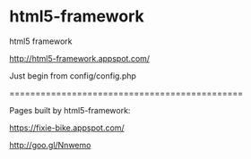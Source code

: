 # html5-framework
html5 framework

http://html5-framework.appspot.com/

Just begin from config/config.php


=============================================

Pages built by html5-framework:

https://fixie-bike.appspot.com/

http://goo.gl/Nnwemo
